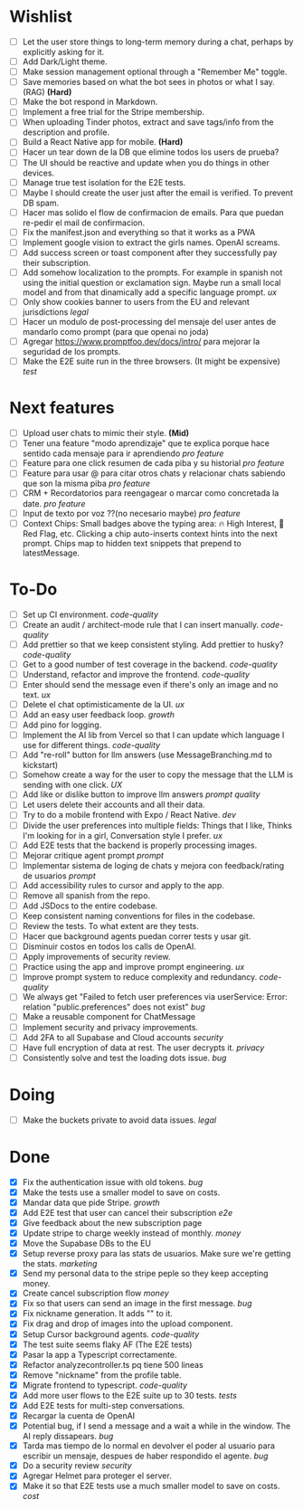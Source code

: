 # Wishlist

- [ ] Let the user store things to long-term memory during a chat, perhaps by explicitly asking for it.
- [ ] Add Dark/Light theme.
- [ ] Make session management optional through a "Remember Me" toggle.
- [ ] Save memories based on what the bot sees in photos or what I say. (RAG) **(Hard)**
- [ ] Make the bot respond in Markdown.
- [ ] Implement a free trial for the Stripe membership.
- [ ] When uploading Tinder photos, extract and save tags/info from the description and profile.
- [ ] Build a React Native app for mobile. **(Hard)**
- [ ] Hacer un tear down de la DB que elimine todos los users de prueba?
- [ ] The UI should be reactive and update when you do things in other devices.
- [ ] Manage true test isolation for the E2E tests.
- [ ] Maybe I should create the user just after the email is verified. To prevent DB spam.
- [ ] Hacer mas solido el flow de confirmacion de emails. Para que puedan re-pedir el mail de confirmacion.
- [ ] Fix the manifest.json and everything so that it works as a PWA
- [ ] Implement google vision to extract the girls names. OpenAI screams.
- [ ] Add success screen or toast component after they successfully pay their subscription.
- [ ] Add somehow localization to the prompts. For example in spanish not using the initial question or exclamation sign. Maybe run a small local model and from that dinamically add a specific language prompt. _ux_
- [ ] Only show cookies banner to users from the EU and relevant jurisdictions _legal_
- [ ] Hacer un modulo de post-processing del mensaje del user antes de mandarlo como prompt (para que openai no joda)
- [ ] Agregar https://www.promptfoo.dev/docs/intro/ para mejorar la seguridad de los prompts.
- [ ] Make the E2E suite run in the three browsers. (It might be expensive) _test_

# Next features

- [ ] Upload user chats to mimic their style. **(Mid)**
- [ ] Tener una feature "modo aprendizaje" que te explica porque hace sentido cada mensaje para ir aprendiendo _pro feature_
- [ ] Feature para one click resumen de cada piba y su historial _pro feature_
- [ ] Feature para usar @ para citar otros chats y relacionar chats sabiendo que son la misma piba _pro feature_
- [ ] CRM + Recordatorios para reengagear o marcar como concretada la date. _pro feature_
- [ ] Input de texto por voz ??(no necesario maybe) _pro feature_
- [ ] Context Chips: Small badges above the typing area: 🔥 High Interest, 🚩 Red Flag, etc. Clicking a chip auto-inserts context hints into the next prompt. Chips map to hidden text snippets that prepend to latestMessage.

# To-Do

- [ ] Set up CI environment. _code-quality_
- [ ] Create an audit / architect-mode rule that I can insert manually. _code-quality_
- [ ] Add prettier so that we keep consistent styling. Add prettier to husky? _code-quality_
- [ ] Get to a good number of test coverage in the backend. _code-quality_
- [ ] Understand, refactor and improve the frontend. _code-quality_
- [ ] Enter should send the message even if there's only an image and no text. _ux_
- [ ] Delete el chat optimisticamente de la UI. _ux_
- [ ] Add an easy user feedback loop. _growth_
- [ ] Add pino for logging.
- [ ] Implement the AI lib from Vercel so that I can update which language I use for different things. _code-quality_
- [ ] Add "re-roll" button for llm answers (use MessageBranching.md to kickstart)
- [ ] Somehow create a way for the user to copy the message that the LLM is sending with one click. _UX_
- [ ] Add like or dislike button to improve llm answers _prompt quality_
- [ ] Let users delete their accounts and all their data.
- [ ] Try to do a mobile frontend with Expo / React Native. _dev_
- [ ] Divide the user preferences into multiple fields: Things that I like, Thinks I'm looking for in a girl, Conversation style I prefer. _ux_
- [ ] Add E2E tests that the backend is properly processing images.
- [ ] Mejorar critique agent prompt _prompt_
- [ ] Implementar sistema de loging de chats y mejora con feedback/rating de usuarios _prompt_
- [ ] Add accessibility rules to cursor and apply to the app.
- [ ] Remove all spanish from the repo.
- [ ] Add JSDocs to the entire codebase.
- [ ] Keep consistent naming conventions for files in the codebase.
- [ ] Review the tests. To what extent are they tests.
- [ ] Hacer que background agents puedan correr tests y usar git.
- [ ] Disminuir costos en todos los calls de OpenAI.
- [ ] Apply improvements of security review.
- [ ] Practice using the app and improve prompt engineering. _ux_
- [ ] Improve prompt system to reduce complexity and redundancy. _code-quality_
- [ ] We always get "Failed to fetch user preferences via userService: Error: relation "public.preferences" does not exist" _bug_
- [ ] Make a reusable component for ChatMessage
- [ ] Implement security and privacy improvements.
- [ ] Add 2FA to all Supabase and Cloud accounts _security_
- [ ] Have full encryption of data at rest. The user decrypts it. _privacy_
- [ ] Consistently solve and test the loading dots issue. _bug_

# Doing

- [ ] Make the buckets private to avoid data issues. _legal_

# Done

- [x] Fix the authentication issue with old tokens. _bug_
- [x] Make the tests use a smaller model to save on costs.
- [x] Mandar data que pide Stripe. _growth_
- [x] Add E2E test that user can cancel their subscription _e2e_
- [x] Give feedback about the new subscription page
- [x] Update stripe to charge weekly instead of monthly. _money_
- [x] Move the Supabase DBs to the EU
- [x] Setup reverse proxy para las stats de usuarios. Make sure we're getting the stats. _marketing_
- [x] Send my personal data to the stripe peple so they keep accepting money.
- [x] Create cancel subscription flow _money_
- [x] Fix so that users can send an image in the first message. _bug_
- [x] Fix nickname generation. It adds "" to it.
- [x] Fix drag and drop of images into the upload component.
- [x] Setup Cursor background agents. _code-quality_
- [x] The test suite seems flaky AF (The E2E tests)
- [x] Pasar la app a Typescript correctamente.
- [x] Refactor analyzecontroller.ts pq tiene 500 lineas
- [x] Remove "nickname" from the profile table.
- [x] Migrate frontend to typescript. _code-quality_
- [x] Add more user flows to the E2E suite up to 30 tests. _tests_
- [x] Add E2E tests for multi-step conversations.
- [x] Recargar la cuenta de OpenAI
- [x] Potential bug, if I send a message and a wait a while in the window. The AI reply dissapears. _bug_
- [x] Tarda mas tiempo de lo normal en devolver el poder al usuario para escribir un mensaje, despues de haber respondido el agente. _bug_
- [x] Do a security review _security_
- [x] Agregar Helmet para proteger el server.
- [x] Make it so that E2E tests use a much smaller model to save on costs. _cost_
